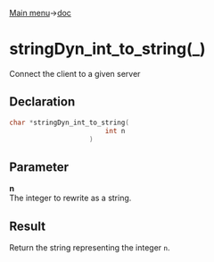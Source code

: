 [Main menu](../../Readme.md)->[doc](../stringDyn-doc.md)

# stringDyn_int_to_string(\_)

Connect the client to a given server

## **Declaration**

```C
char *stringDyn_int_to_string(
                        int n
                    )
```

## **Parameter**
**n**  
The integer to rewrite as a string.


## **Result**
Return the string representing the integer `n`.
